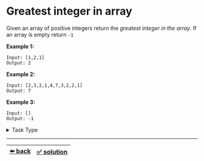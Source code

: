 # Greatest integer in array

Given an array of positive integers return the _greatest integer in the array_. If an array is empty return `-1`

__Example 1:__

```
Input: [1,2,1]
Output: 2
```

__Example 2:__

```
Input: [2,3,2,1,4,7,3,2,2,1]
Output: 7
```

__Example 3:__

```
Input: []
Output: -1
```

<details>

<summary>Task Type</summary>

- __`Array and Counter`__
  <details>

  <summary><i><b><code>Iterate an array keeping one or more max or min counters</code></b></i></summary>

    The Approach is that we create a counter and then iterate the array. If we come across an element in the array whose value is greater than the current value of the counter then we set the value of this element to the counter and keep on iterating. This way at the end of the iteration of the entire array our counter is going to hold the value of the greatest element of the array. We can also use this Approach to find the smallest element of the array: iterate the array updating the counter if we come across a value in the array that is smaller than the current value of the counter

    __Note:__ only make sure to _initialize_ the counter to a value that is definitely going to be smaller (to find max value of the array) or greater (to find min value of the array) than the first element of the array (for example `-Infinity` or `Infinity`) or simply initialize the counter to the first value of the array and start iterating the array from the second element

    __Note:__ a counter that keeps track of the greatest value in the array we call "max counter" and a counter that keeps track of the smallest value in the array we call "min counter"

    In order to solve this Task we merely need to create and keep track of a max counter iterating the array and return the max counter. Initialize the max counter to `-1`

  </details>

</details>

---

| [:arrow_left: back](../README.md) | [:white_check_mark: solution](./solution.js) |
| :---: | :---: |
